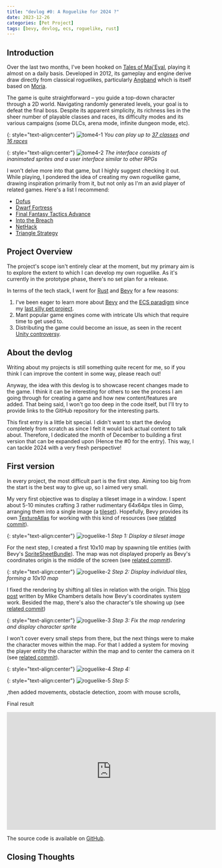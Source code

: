 ```yaml
---
title: "devlog #0: A Roguelike for 2024 ?"
date: 2023-12-26
categories: [Pet Project]
tags: [bevy, devlog, ecs, roguelike, rust]
---
```


## Introduction

Over the last two months, I've been hooked on
[Tales of Maj'Eyal](https://en.wikipedia.org/wiki/Tales_of_Maj%27Eyal), playing
it almost on a daily basis. Developed in 2012, its gameplay and engine derive 
draw directly from classical roguelikes, particularly
[Angband](https://en.wikipedia.org/wiki/Angband_(video_game)) which is itself
based on [Moria](https://en.wikipedia.org/wiki/Moria_(1983_video_game)).

The game is quite straightforward – you guide a top-down character through a 2D
world. Navigating randomly generated levels, your goal is to defeat the final
boss. Despite its apparent simplicity, its richness lies in the sheer number of 
playable classes and races, its difficulty modes and its various campaigns 
(some DLCs, arena mode, infinite dungeon mode, etc).

{: style="text-align:center"}
![tome4-1](/assets/img/blog/devlog/tome4-character-creation.png)
*You can play up to [37 classes](https://te4.org/wiki/Class) and [16 races](https://te4.org/wiki/Race)*

{: style="text-align:center"}
![tome4-2](https://i.redd.it/5aftw4rj48n11.png)
*The interface consists of inanimated sprites and a user interface similar to other RPGs*

I won't delve more into that game, but I highly suggest checking it out. While
playing, I pondered the idea of creating my own roguelike game, drawing 
inspiration primarily from it, but not only as I'm an avid player of related 
games. Here's a list I recommend:

- [Dofus](https://en.wikipedia.org/wiki/Dofus)
- [Dwarf Fortress](https://en.wikipedia.org/wiki/Dwarf_Fortress)
- [Final Fantasy Tactics Advance](https://en.wikipedia.org/wiki/Final_Fantasy_Tactics_Advance)
- [Into the Breach](https://en.wikipedia.org/wiki/Into_the_Breach)
- [NetHack](https://en.wikipedia.org/wiki/NetHack)
- [Triangle Strategy](https://en.wikipedia.org/wiki/Triangle_Strategy)

## Project Overview

The project's scope isn't entirely clear at the moment, but my primary aim is to
explore the extent to which I can develop my own roguelike. As it's currently in
the prototype phase, there's no set plan for a release.

In terms of the tech stack, I went for [Rust](https://www.rust-lang.org/) and
[Bevy](https://bevyengine.org/) for a few reasons:
1. I've been eager to learn more about [Bevy](https://bevyengine.org/) and the 
[ECS paradigm](https://en.wikipedia.org/wiki/Entity_component_system) since my
[last silly pet project](/_posts/2023-10-31-a-silly-project-for-halloween.md).
2. Mant popular game engines come with intricate UIs which that require time to
get used to.
3. Distributing the game could become an issue, as seen in the recent
[Unity controversy](https://en.wikipedia.org/wiki/Unity_(game_engine)#Licensing).


## About the devlog

Writing about my projects is still something quite recent for me, so if you
think I can improve the content in some way, please reach out!

Anyway, the idea with this devlog is to showcase recent changes made to the
game. I think it can be interesting for others to see the process I am going
through for creating a game and how new content/features are added. That being
said, I won't go too deep in the code itself, but I'll try to provide links to
the GitHub repository for the interesting parts.

This first entry is a little bit special. I didn't want to start the devlog
completely from scratch as since I felt it would lack actual content to talk
about. Therefore, I dedicated the month of December to building a first version
that can be expanded upon (Hence the #0 for the entry). This way, I can tackle
2024 with a very fresh perspective!

## First version

In every project, the most difficult part is the first step. Aiming too big from
the start is the best way to give up, so I aimed very small.

My very first objective was to display a tileset image in a window. I spent
about 5-10 minutes crafting 3 rather rudimentary 64x64px tiles in Gimp,
arranging them into a single image (a [tileset](https://en.wikipedia.org/wiki/Tile-based_video_game)).
Hopefully, Bevy provides its own
[TextureAtlas](https://docs.rs/bevy/latest/bevy/sprite/struct.TextureAtlas.html)
for working with this kind of resources
(see [related commit](https://github.com/boreec/roguelike/tree/5ca14e73de063356d455661970db60c8b8f9ff9b)).

{: style="text-align:center"}
![roguelike-1](/assets/img/blog/devlog/roguelike-0001.png)
*Step 1: Display a tileset image*

For the next step, I created a first 10x10 map by spawning tile entities (with
Bevy's [SpriteSheetBundle](https://docs.rs/bevy/latest/bevy/prelude/struct.SpriteSheetBundle.html)).
The map was not displayed properly as Bevy's coordinates origin is the middle of
the screen (see [related commit](https://github.com/boreec/roguelike/tree/603d43d8f4a5a91152a0b1a8c32b298758562867)).

{: style="text-align:center"}
![roguelike-2](/assets/img/blog/devlog/roguelike-0002.png)
*Step 2: Display individual tiles, forming a 10x10 map*

I fixed the rendering by shifting all tiles in relation with the origin. This
[blog post](https://www.mikechambers.com/blog/2022/10/29/understanding-the-2d-coordinate-system-in-bevy/)
written by Mike Chambers details how Bevy's coordinates system work. Besided the
map, there's also the character's tile showing up (see [related commit](https://github.com/boreec/roguelike/tree/adbc39c47a4fab1f6fafcbbbfe066a93065355c2))

{: style="text-align:center"}
![roguelike-3](/assets/img/blog/devlog/roguelike-0003.png)
*Step 3: Fix the map rendering and display character sprite*

I won't cover every small steps from there, but the next things were to make the
character moves within the map. For that I added a system for moving the player
entity 
the character within the map and to center the camera on it (see [related commit]()).

{: style="text-align:center"}
![roguelike-4](/assets/img/blog/devlog/roguelike-0004.png)
*Step 4:*

{: style="text-align:center"}
![roguelike-5](/assets/img/blog/devlog/roguelike-0005.png)
*Step 5:*

,then added movements, obstacle detection, zoom with mouse scrolls,  

Final result

<iframe width="560" height="315" src="https://www.youtube.com/embed/A49WU099Igs?si=mlRDa44-9REF6Scs" title="YouTube video player" frameborder="0" allow="accelerometer; autoplay; clipboard-write; encrypted-media; gyroscope; picture-in-picture; web-share" allowfullscreen></iframe>

The source code is available on [GitHub](https://github.com/boreec/roguelike).

## Closing Thoughts

